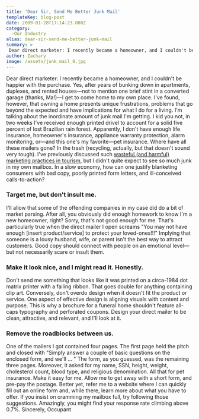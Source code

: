 ```yaml
---
title: 'Dear Sir, Send Me Better Junk Mail'
templateKey: blog-post
date: 2009-01-28T17:14:23.000Z
category: 
  -Our Industry
alias: dear-sir-send-me-better-junk-mail
summary: > 
 Dear direct marketer: I recently became a homeowner, and I couldn't be happier with the purchase. Yes, after years of bunking down in apartments, duplexes, and rented houses—not to mention one brief stint in a converted garage (thanks, Ma!)—I get to come home to my own place. I've found, however, that owning a home presents unique frustrations, problems that go beyond the expected and have implications for what I do for a living.
author: Zachary
image: /assets/junk_mail_0.jpg
---
```


Dear direct marketer: I recently became a homeowner, and I couldn't be happier with the purchase. Yes, after years of bunking down in apartments, duplexes, and rented houses—not to mention one brief stint in a converted garage (thanks, Ma!)—I get to come home to my own place. I've found, however, that owning a home presents unique frustrations, problems that go beyond the expected and have implications for what I do for a living. I'm talking about the inordinate amount of junk mail I'm getting. I kid you not, in two weeks I've received enough printed drivel to account for a solid five percent of lost Brazilian rain forest. Apparently, I don't have enough life insurance, homeowner's insurance, appliance warranty protection, alarm monitoring, or—and this one's my favorite—pet insurance. Where have all these mailers gone? In the trash (recycling, actually, but that doesn't sound very tough). I've previously discussed such [wasteful (and harmful) marketing practices in tourism](/2008/11/14/ecotourism-begins-marketing-department), but I didn't quite expect to see so much junk in my own mailbox. In a slow economy, how can one justify blanketing consumers with bad copy, poorly printed form letters, and ill-conceived calls-to-action?

### Target me, but don't insult me.

I'll allow that some of the offending companies in my case did do a bit of market parsing. After all, you obviously did enough homework to know I'm a new homeowner, right? Sorry, that's not good enough for me. That's particularly true when the direct mailer I open screams "You may not have enough \[insert product/service\] to protect your loved-ones!!!" Implying that someone is a lousy husband, wife, or parent isn't the best way to attract customers. Good copy should connect with people on an emotional level—but not necessarily scare or insult them.

### Make it look nice, and I might read it. Honestly.

Don't send me something that looks like it was printed on a circa-1984 dot matrix printer with a failing ribbon. That goes double for anything containing clip art. Conversely, don't overdo design when it doesn't fit the product or service. One aspect of effective design is aligning visuals with content and purpose. This is why a brochure for a funeral home shouldn't feature all-caps typography and perforated coupons. Design your direct mailer to be clean, attractive, and relevant, and I'll look at it.

### Remove the roadblocks between us.

One of the mailers I got contained four pages. The first page held the pitch and closed with "Simply answer a couple of basic questions on the enclosed form, and we'll ... " The form, as you guessed, was the remaining three pages. Moreover, it asked for my name, SSN, height, weight, cholesterol count, blood type, and religious denomination. All that for pet insurance. Make it easy for me. Allow me to get away with a short form, and pre-pay the postage. Better yet, refer me to a website where I can quickly fill out an online form and, while there, learn more about what you have to offer. If you insist on cramming my mailbox full, try following those suggestions. Amazingly, you might find your response rate climbing above 0.7%. Sincerely, Occupant